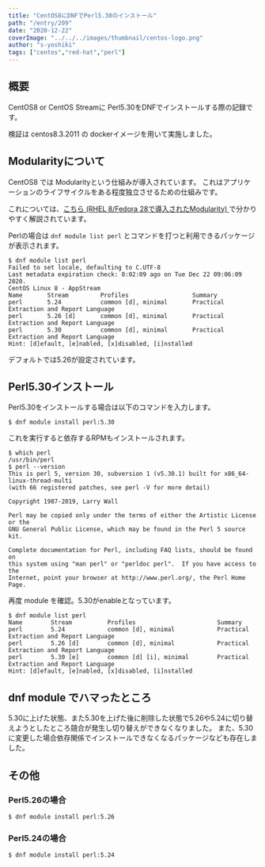 ```yaml
---
title: "CentOS8にDNFでPerl5.30のインストール"
path: "/entry/209"
date: "2020-12-22"
coverImage: "../../../images/thumbnail/centos-logo.png"
author: "s-yoshiki"
tags: ["centos","red-hat","perl"]
---
```


## 概要

CentOS8 or CentOS Streamに Perl5.30をDNFでインストールする際の記録です。

検証は centos8.3.2011 の dockerイメージを用いて実施しました。

## Modularityについて

CentOS8 では Modularityという仕組みが導入されています。
これはアプリケーションのライフサイクルをある程度独立させるための仕組みです。

これについては、[こちら (RHEL 8/Fedora 28で導入されたModularity) ](https://rheb.hatenablog.com/entry/201812-modularity)で分かりやすく解説されています。

Perlの場合は `dnf module list perl` とコマンドを打つと利用できるパッケージが表示されます。

```shell
$ dnf module list perl
Failed to set locale, defaulting to C.UTF-8
Last metadata expiration check: 0:02:09 ago on Tue Dec 22 09:06:09 2020.
CentOS Linux 8 - AppStream
Name       Stream         Profiles                  Summary                                       
perl       5.24           common [d], minimal       Practical Extraction and Report Language      
perl       5.26 [d]       common [d], minimal       Practical Extraction and Report Language      
perl       5.30           common [d], minimal       Practical Extraction and Report Language 
Hint: [d]efault, [e]nabled, [x]disabled, [i]nstalled 
```

デフォルトでは5.26が設定されています。

## Perl5.30インストール

Perl5.30をインストールする場合は以下のコマンドを入力します。

```shell
$ dnf module install perl:5.30
```

これを実行すると依存するRPMもインストールされます。

```shell
$ which perl
/usr/bin/perl
$ perl --version
This is perl 5, version 30, subversion 1 (v5.30.1) built for x86_64-linux-thread-multi
(with 66 registered patches, see perl -V for more detail)

Copyright 1987-2019, Larry Wall

Perl may be copied only under the terms of either the Artistic License or the
GNU General Public License, which may be found in the Perl 5 source kit.

Complete documentation for Perl, including FAQ lists, should be found on
this system using "man perl" or "perldoc perl".  If you have access to the
Internet, point your browser at http://www.perl.org/, the Perl Home Page.
```

再度 module を確認。5.30がenableとなっています。

```shell
$ dnf module list perl
Name        Stream          Profiles                       Summary                                        
perl        5.24            common [d], minimal            Practical Extraction and Report Language       
perl        5.26 [d]        common [d], minimal            Practical Extraction and Report Language       
perl        5.30 [e]        common [d] [i], minimal        Practical Extraction and Report Language       
Hint: [d]efault, [e]nabled, [x]disabled, [i]nstalled
```


## dnf module でハマったところ

5.30に上げた状態、また5.30を上げた後に削除した状態で5.26や5.24に切り替えようとしたところ競合が発生し切り替えができなくなりました。
また、5.30に変更した場合依存関係でインストールできなくなるパッケージなども存在しました。

## その他

### Perl5.26の場合

```shell
$ dnf module install perl:5.26
```

### Perl5.24の場合

```shell
$ dnf module install perl:5.24
```